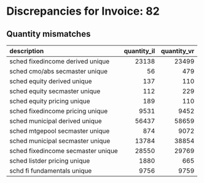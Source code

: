 # Discrepancies for Invoice: 82

## Quantity mismatches

| description                        |   quantity_il |   quantity_vr |
|:-----------------------------------|--------------:|--------------:|
| sched fixedincome derived unique   |         23138 |         23499 |
| sched cmo/abs secmaster unique     |            56 |           479 |
| sched equity derived unique        |           137 |           110 |
| sched equity secmaster unique      |           112 |           229 |
| sched equity pricing unique        |           189 |           110 |
| sched fixedincome pricing unique   |          9531 |          9452 |
| sched municipal derived unique     |         56437 |         58659 |
| sched mtgepool secmaster unique    |           874 |          9072 |
| sched municipal secmaster unique   |         13784 |         38854 |
| sched fixedincome secmaster unique |         28550 |         29769 |
| sched listder pricing unique       |          1880 |           665 |
| schd fi fundamentals unique        |          9756 |          9759 |
